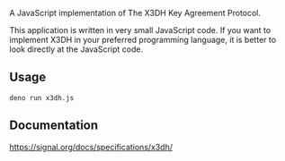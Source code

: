 A JavaScript implementation of The X3DH Key Agreement Protocol.

This application is written in very small JavaScript code.
If you want to implement X3DH in your preferred programming language, it is better to look directly at the JavaScript code.

## Usage

```shell
deno run x3dh.js
```

## Documentation

https://signal.org/docs/specifications/x3dh/

